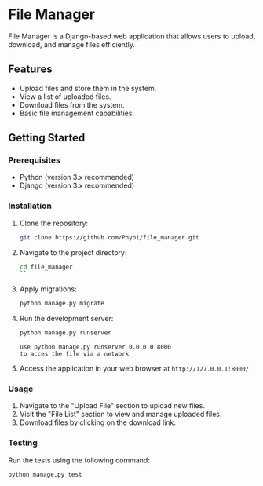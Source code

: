 # File Manager

File Manager is a Django-based web application that allows users to upload, download, and manage files efficiently.

## Features

- Upload files and store them in the system.
- View a list of uploaded files.
- Download files from the system.
- Basic file management capabilities.

## Getting Started

### Prerequisites

- Python (version 3.x recommended)
- Django (version 3.x recommended)

### Installation

1. Clone the repository:

    ```bash
    git clone https://github.com/Phyb1/file_manager.git
    ```

2. Navigate to the project directory:

    ```bash
    cd file_manager
    ``

4. Apply migrations:

    ```bash
    python manage.py migrate
    ```

5. Run the development server:

    ```bash
    python manage.py runserver
    ```
    ```
    use python manage.py runserver 0.0.0.0:8000
    to acces the file via a network 
    ```
6. Access the application in your web browser at `http://127.0.0.1:8000/`.

### Usage

1. Navigate to the "Upload File" section to upload new files.
2. Visit the "File List" section to view and manage uploaded files.
3. Download files by clicking on the download link.

### Testing

Run the tests using the following command:

```bash
python manage.py test
